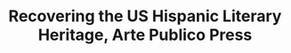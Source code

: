 ---
layout: repo
title: "Recovering the US Hispanic Literary Heritage, Arte Publico Press"
id: 16946
permalink: repos/16946/
---